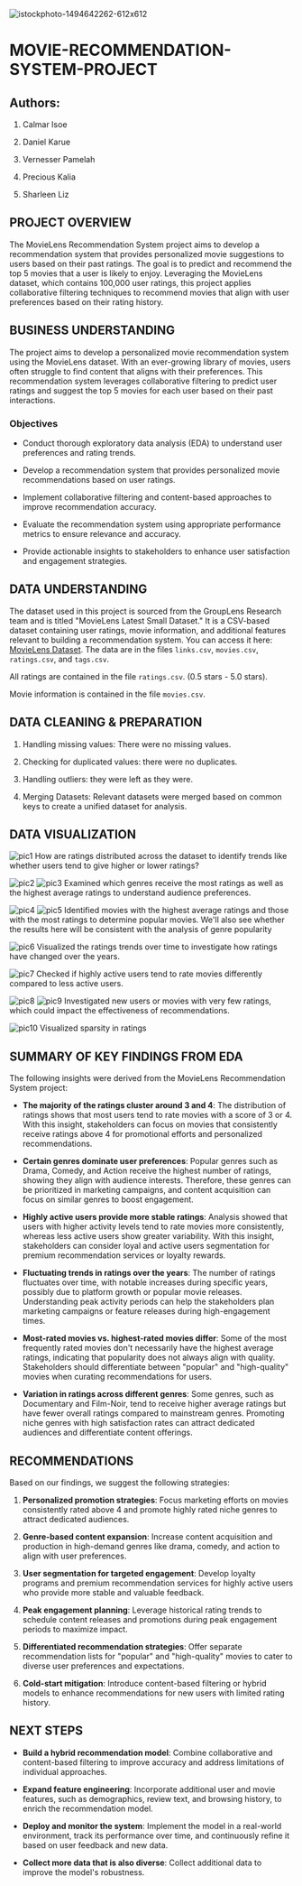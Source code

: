 ![istockphoto-1494642262-612x612](https://github.com/user-attachments/assets/e4e0073c-e6a0-416d-ac8a-974d6bcc98f6)
# MOVIE-RECOMMENDATION-SYSTEM-PROJECT
## Authors:
1. Calmar Isoe

2. Daniel Karue

3. Vernesser Pamelah

4. Precious Kalia

5. Sharleen Liz


## PROJECT OVERVIEW
The MovieLens Recommendation System project aims to develop a recommendation system that provides personalized movie suggestions to users based on their past ratings. The goal is to predict and recommend the top 5 movies that a user is likely to enjoy. Leveraging the MovieLens dataset, which contains 100,000 user ratings, this project applies collaborative filtering techniques to recommend movies that align with user preferences based on their rating history.


## BUSINESS UNDERSTANDING
The project aims to develop a personalized movie recommendation system using the MovieLens dataset. With an ever-growing library of movies, users often struggle to find content that aligns with their preferences. This recommendation system leverages collaborative filtering to predict user ratings and suggest the top 5 movies for each user based on their past interactions.

  ### Objectives

   - Conduct thorough exploratory data analysis (EDA) to understand user preferences and rating trends.

   - Develop a recommendation system that provides personalized movie recommendations based on user ratings.

   - Implement collaborative filtering and content-based approaches to improve recommendation accuracy.

   - Evaluate the recommendation system using appropriate performance metrics to ensure relevance and accuracy.

   - Provide actionable insights to stakeholders to enhance user satisfaction and engagement strategies.


   
## DATA UNDERSTANDING
The dataset used in this project is sourced from the GroupLens Research team and is titled "MovieLens Latest Small Dataset." It is a CSV-based dataset containing user ratings, movie information, and additional features relevant to building a recommendation system. You can access it here: [MovieLens Dataset](https://grouplens.org/datasets/movielens/latest/).
The data are in the files `links.csv`, `movies.csv`, `ratings.csv`, and `tags.csv`.

All ratings are contained in the file `ratings.csv`. (0.5 stars - 5.0 stars).

Movie information is contained in the file `movies.csv`. 



## DATA CLEANING & PREPARATION
1. Handling missing values: There were no missing values.
  
2. Checking for duplicated values: there were no duplicates.

3. Handling outliers: they were left as they were.

4. Merging Datasets: Relevant datasets were merged based on common keys to create a unified dataset for analysis.

   
   
## DATA VISUALIZATION

   ![pic1](https://github.com/user-attachments/assets/31ecfa55-02f9-4969-8eaa-8a4e11cb8c41) 
   How are ratings distributed across the dataset to identify trends like whether users tend to give higher or lower ratings?
   

   ![pic2](https://github.com/user-attachments/assets/608e7128-32d1-429b-aad2-48403e03ed12)
   ![pic3](https://github.com/user-attachments/assets/b8a685e8-86ee-49e8-ae24-81d1102af53e)
   Examined which genres receive the most ratings as well as the highest average ratings to understand audience preferences.


   ![pic4](https://github.com/user-attachments/assets/11985307-a33e-409f-b67e-7e17d6f31f49)
   ![pic5](https://github.com/user-attachments/assets/f1b66f5e-14e8-41b1-a17b-e9fd0590856b)
   Identified movies with the highest average ratings and those with the most ratings to determine popular movies. We'll also see whether the results here will be consistent with the 
   analysis of genre popularity


   ![pic6](https://github.com/user-attachments/assets/a3b41fc0-d795-499b-9db1-0c38a838ba8d)
   Visualized the ratings trends over time to investigate how ratings have changed over the years.


   ![pic7](https://github.com/user-attachments/assets/90fbdb05-52d0-476b-8555-9e73a5a36997)
   Checked if highly active users tend to rate movies differently compared to less active users.


   ![pic8](https://github.com/user-attachments/assets/7db7fa85-d7f8-4348-80b4-bb45a7f17b0e)
   ![pic9](https://github.com/user-attachments/assets/e4750bad-0063-4614-a45a-c59ad56e7e16)
   Investigated new users or movies with very few ratings, which could impact the effectiveness of recommendations.


   ![pic10](https://github.com/user-attachments/assets/0269f703-0232-4a0f-afaf-1234908cb335)
   Visualized sparsity in ratings



## SUMMARY OF KEY FINDINGS FROM EDA
The following insights were derived from the MovieLens Recommendation System project:

- **The majority of the ratings cluster around 3 and 4**: The distribution of ratings shows that most users tend to rate movies with a score of 3 or 4. With this insight, stakeholders can 
      focus on movies that consistently receive ratings above 4 for promotional efforts and personalized recommendations.
  
- **Certain genres dominate user preferences**: Popular genres such as Drama, Comedy, and Action receive the highest number of ratings, showing they align with audience interests. 
      Therefore, these genres can be prioritized in marketing campaigns, and content acquisition can focus on similar genres to boost engagement.
   
- **Highly active users provide more stable ratings**: Analysis showed that users with higher activity levels tend to rate movies more consistently, whereas less active users show 
      greater variability. With this insight, stakeholders can consider loyal and active users segmentation for premium recommendation services or loyalty rewards.

- **Fluctuating trends in ratings over the years**: The number of ratings fluctuates over time, with notable increases during specific years, possibly due to platform growth or popular 
      movie releases. Understanding peak activity periods can help the stakeholders plan marketing campaigns or feature releases during high-engagement times.

- **Most-rated movies vs. highest-rated movies differ**: Some of the most frequently rated movies don't necessarily have the highest average ratings, indicating that popularity does not 
      always align with quality. Stakeholders should differentiate between "popular" and "high-quality" movies when curating recommendations for users.

- **Variation in ratings across different genres**: Some genres, such as Documentary and Film-Noir, tend to receive higher average ratings but have fewer overall ratings compared to 
      mainstream genres. Promoting niche genres with high satisfaction rates can attract dedicated audiences and differentiate content offerings.


## RECOMMENDATIONS
Based on our findings, we suggest the following strategies:

1. **Personalized promotion strategies**:
Focus marketing efforts on movies consistently rated above 4 and promote highly rated niche genres to attract dedicated audiences.

2. **Genre-based content expansion**:
Increase content acquisition and production in high-demand genres like drama, comedy, and action to align with user preferences.

3. **User segmentation for targeted engagement**:
Develop loyalty programs and premium recommendation services for highly active users who provide more stable and valuable feedback.

4. **Peak engagement planning**:
Leverage historical rating trends to schedule content releases and promotions during peak engagement periods to maximize impact.

5. **Differentiated recommendation strategies**:
Offer separate recommendation lists for "popular" and "high-quality" movies to cater to diverse user preferences and expectations.

6. **Cold-start mitigation**:
Introduce content-based filtering or hybrid models to enhance recommendations for new users with limited rating history.



## NEXT STEPS
- **Build a hybrid recommendation model**: Combine collaborative and content-based filtering to improve accuracy and address limitations of individual approaches.

- **Expand feature engineering**: Incorporate additional user and movie features, such as demographics, review text, and browsing history, to enrich the recommendation model.

- **Deploy and monitor the system**: Implement the model in a real-world environment, track its performance over time, and continuously refine it based on user feedback and new data.

- **Collect more data that is also diverse**: Collect additional data to improve the model's robustness.

       









   



   

   
   

